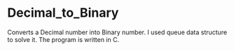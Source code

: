 # Decimal_to_Binary
Converts a Decimal number into Binary number. I used queue data structure to solve it. The program is written in C.
